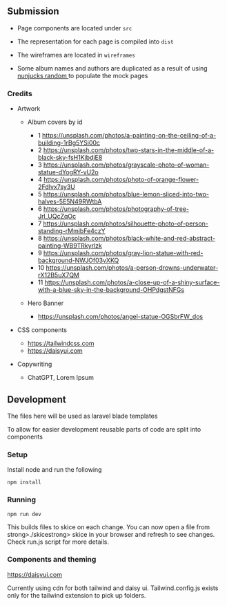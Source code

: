 ## Submission

- Page components are located under `src`
- The representation for each page is compiled into `dist`
- The wireframes are located in `wireframes`

- Some album names and authors are duplicated as a result of using [nunjucks random ](https://mozilla.github.io/nunjucks/templating.html#random) to populate the mock pages

### Credits

- Artwork

    - Album covers by id

        - 1 https://unsplash.com/photos/a-painting-on-the-ceiling-of-a-building-1rBg5YSi00c
        - 2 https://unsplash.com/photos/two-stars-in-the-middle-of-a-black-sky-fsH1KjbdjE8
        - 3 https://unsplash.com/photos/grayscale-photo-of-woman-statue-dYogRY-vU2o
        - 4 https://unsplash.com/photos/photo-of-orange-flower-2FdIvx7sy3U
        - 5 https://unsplash.com/photos/blue-lemon-sliced-into-two-halves-5E5N49RWtbA
        - 6 https://unsplash.com/photos/photography-of-tree-Jrl_UQcZqOc
        - 7 https://unsplash.com/photos/silhouette-photo-of-person-standing-rMmibFe4czY
        - 8 https://unsplash.com/photos/black-white-and-red-abstract-painting-WB9TRkyrlzk
        - 9 https://unsplash.com/photos/gray-lion-statue-with-red-background-NWJOf03vXKQ
        - 10 https://unsplash.com/photos/a-person-drowns-underwater-rX12B5uX7QM
        - 11 https://unsplash.com/photos/a-close-up-of-a-shiny-surface-with-a-blue-sky-in-the-background-OHPdgstNFGs

    - Hero Banner
        - https://unsplash.com/photos/angel-statue-OGSbrFW_dos

- CSS components

    - https://tailwindcss.com
    - https://daisyui.com

- Copywriting
    - ChatGPT, Lorem Ipsum

## Development

The files here will be used as laravel blade templates

To allow for easier development reusable parts of code are split into components

### Setup

Install node and run the following

```
npm install
```

### Running

```
npm run dev
```

This builds files to skice on each change. You can now open a file from strong>./skicestrong> skice in your browser and refresh to see changes. Check run.js script for more details.

### Components and theming

https://daisyui.com

Currently using cdn for both tailwind and daisy ui.
Tailwind.config.js exists only for the tailwind extension to pick up folders.
